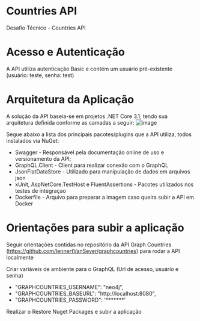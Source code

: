 # Countries API
Desafio Técnico - Countries API

# Acesso e Autenticação
A API utiliza autenticação Basic e contém um usuário pré-existente (usuário: teste, senha: test) 

# Arquitetura da Aplicação
A solução da API baseia-se em projetos .NET Core 3.1, tendo sua arquitetura definida conforme as camadas a seguir:
![image](https://user-images.githubusercontent.com/23639567/116620225-ea966980-a917-11eb-8bbe-bbe85729c9bf.png)

Segue abaixo a lista dos principais pacotes/plugins que a API utiliza, todos instalados via NuGet:

- Swagger - Responsável pela documentação online de uso e versionamento da API;
- GraphQL.Client - Client para realizar conexão com o GraphQL
- JsonFlatDataStore - Utilizado para manipulação de dados em arquivos json
- xUnit, AspNetCore.TestHost e FluentAssertions - Pacotes utilizados nos testes de integraçao
- Dockerfile - Arquivo para preparar a imagem caso queira subir a API em Docker

# Orientações para subir a aplicação
Seguir orientações contidas no repositório da API Graph Countries (https://github.com/lennertVanSever/graphcountries) para rodar a API localmente

Criar variáveis de ambiente para o GraphQL (Url de acesso, usuário e senha)
- "GRAPHCOUNTRIES_USERNAME": "neo4j",
- "GRAPHCOUNTRIES_BASEURL": "http://localhost:8080",
- "GRAPHCOUNTRIES_PASSWORD": '*******'

Realizar o Restore Nuget Packages e subir a aplicação
